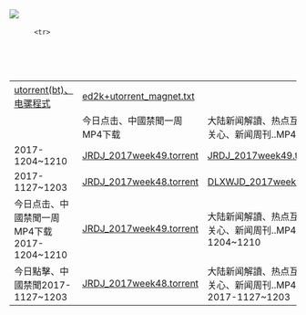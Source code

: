 <TABLE>
     <tbody>  
            <tr>
       <IMG SRC="https://github.com/goodabc/news/blob/master/Bt_Emule/bt.jpg"> 
         </tr>
    </tr>      <tr>
      <td><a href='https://github.com/goodabc/news/blob/master/Bt_Emule/Bt_Emule.zip'>utorrent(bt)、电骡程式</a></td>
       <td><a href='https://github.com/goodabc/news/blob/master/Bt_Emule/ed2k.txt'>ed2k+utorrent_magnet.txt</a></td>
         </tr>
   <tr>
       <td></td>
       <td>今日点击、中國禁聞一周MP4下载</td>
	  <td>大陆新闻解讀、热点互动、世事关心、新闻周刊..MP4下载</td>
     </tr>
         <tr>
       <td>2017-1204~1210</td>
       <td><a href='https://github.com/goodabc/news/blob/master/Bt_Emule/JRDJ_2017week49.torrent'>JRDJ_2017week49.torrent</a></td>
       <td><a href='https://github.com/goodabc/news/blob/master/Bt_Emule/JRDJ_2017week49.torrent'>JRDJ_2017week49.torrent</a></td>     
     <tr>
       <td>2017-1127~1203</td>
       <td><a href='https://github.com/goodabc/news/blob/master/Bt_Emule/JRDJ_2017week48.torrent'>JRDJ_2017week48.torrent</a></td>
       <td><a href='https://github.com/goodabc/news/blob/master/Bt_Emule/DLXWJD_2017week48.torrent'>DLXWJD_2017week48.torrent</a></td>
     </tr>                  

          <tr>
       <td>今日点击、中國禁聞一周MP4下载2017-1204~1210</td>
       <td><a href='https://github.com/goodabc/news/blob/master/Bt_Emule/JRDJ_2017week49.torrent'>JRDJ_2017week49.torrent</a></td>
       <td>大陆新闻解讀、热点互动、世事关心、新闻周刊..MP42017-1204~1210</td>
       <td><a href='https://github.com/goodabc/news/blob/master/Bt_Emule/DLXWJD_2017week49.torrent'>DLXWJD_2017week49.torrent</a></td>	  
     </tr>
     <tr>
       <td>今日點擊、中國禁聞2017-1127~1203</td>
       <td><a href='https://github.com/goodabc/news/blob/master/Bt_Emule/JRDJ_2017week48.torrent'>JRDJ_2017week48.torrent</a></td>
       <td>大陆新闻解讀、热点互动、世事关心、新闻周刊..MP4下载2017-1127~1203</td>
       <td><a href='https://github.com/goodabc/news/blob/master/Bt_Emule/DLXWJD_2017week48.torrent'>DLXWJD_2017week48.torrent</a></td>
     </tr>

   </tbody>
 </table>


 </BODY>

  </TABLE>
